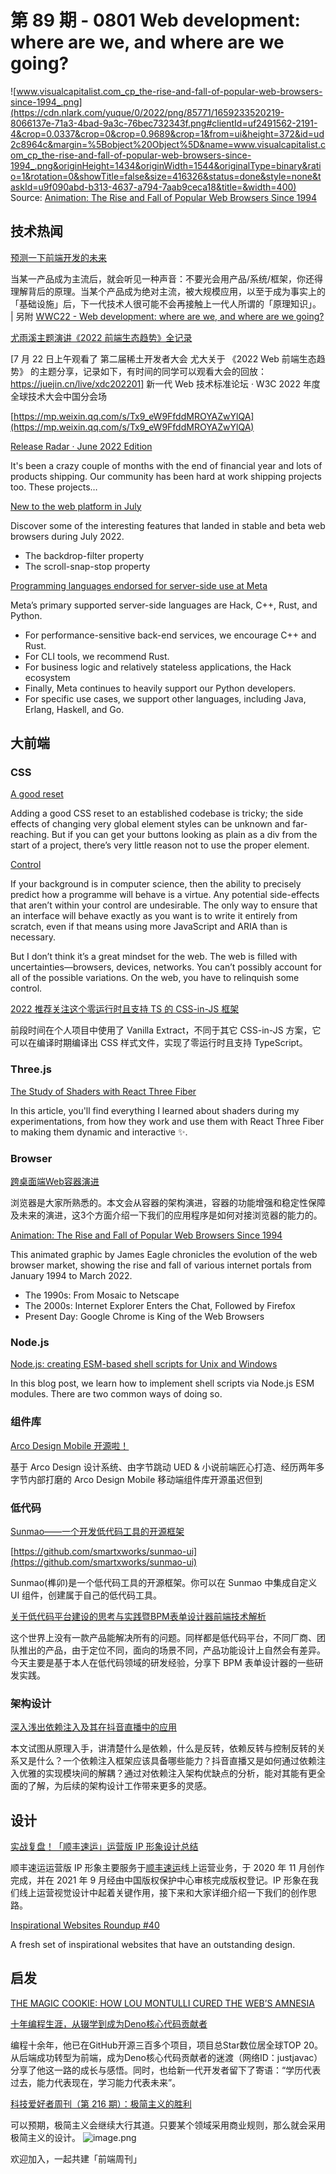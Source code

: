 # 第 89 期 - 0801 Web development: where are we, and where are we going?
![www.visualcapitalist.com_cp_the-rise-and-fall-of-popular-web-browsers-since-1994_.png](https://cdn.nlark.com/yuque/0/2022/png/85771/1659233520219-8066137e-71a3-4bad-9a3c-76bec732343f.png#clientId=uf2491562-2191-4&crop=0.0337&crop=0&crop=0.9689&crop=1&from=ui&height=372&id=ud2c8964c&margin=%5Bobject%20Object%5D&name=www.visualcapitalist.com_cp_the-rise-and-fall-of-popular-web-browsers-since-1994_.png&originHeight=1434&originWidth=1544&originalType=binary&ratio=1&rotation=0&showTitle=false&size=416326&status=done&style=none&taskId=u9f090abd-b313-4637-a794-7aab9ceca18&title=&width=400)
Source: [Animation: The Rise and Fall of Popular Web Browsers Since 1994](https://www.visualcapitalist.com/cp/the-rise-and-fall-of-popular-web-browsers-since-1994/)
## 技术热闻
[预测一下前端开发的未来](https://mp.weixin.qq.com/s/KH5vW6-jNnavaz6dg16F7g)

当某一产品成为主流后，就会听见一种声音：不要光会用产品/系统/框架，你还得理解背后的原理。当某个产品成为绝对主流，被大规模应用，以至于成为事实上的「基础设施」后，下一代技术人很可能不会再接触上一代人所谓的「原理知识」。 | 另附 [WWC22 - Web development: where are we, and where are we going?](https://www.youtube.com/watch?v=hWjT_OOBdOc)

[尤雨溪主题演讲《2022 前端生态趋势》全记录](https://mp.weixin.qq.com/s/Q3o0ryTs3g24s0Te1MFqRw)

[7 月 22 日上午观看了 第二届稀土开发者大会 尤大关于 《2022 Web 前端生态趋势》 的主题分享，记录如下，有时间的同学可以观看大会的回放：https://juejin.cn/live/xdc202201] 新一代 Web 技术标准论坛 · W3C 2022 年度全球技术大会中国分会场

[https://mp.weixin.qq.com/s/Tx9_eW9FfddMROYAZwYlQA](https://mp.weixin.qq.com/s/Tx9_eW9FfddMROYAZwYlQA)


[Release Radar · June 2022 Edition](https://github.blog/2022-07-27-release-radar-jun-2022/)

It's been a crazy couple of months with the end of financial year and lots of products shipping. Our community has been hard at work shipping projects too. These projects…

[New to the web platform in July](https://web.dev/web-platform-07-2022/)

Discover some of the interesting features that landed in stable and beta web browsers during July 2022.

- The backdrop-filter property
- The scroll-snap-stop property

[Programming languages endorsed for server-side use at Meta](https://engineering.fb.com/2022/07/27/developer-tools/programming-languages-endorsed-for-server-side-use-at-meta/)

Meta’s primary supported server-side languages are Hack, C++, Rust, and Python. 

- For performance-sensitive back-end services, we encourage C++ and Rust.
- For CLI tools, we recommend Rust.
- For business logic and relatively stateless applications, the Hack ecosystem
- Finally, Meta continues to heavily support our Python developers.
- For specific use cases, we support other languages, including Java, Erlang, Haskell, and Go. 

## 大前端
### CSS
[A good reset](https://www.trysmudford.com/blog/a-good-reset/)

Adding a good CSS reset to an established codebase is tricky; the side effects of changing very global element styles can be unknown and far-reaching. But if you can get your buttons looking as plain as a div from the start of a project, there’s very little reason not to use the proper element.

[Control](https://adactio.com/journal/19315)

If your background is in computer science, then the ability to precisely predict how a programme will behave is a virtue. Any potential side-effects that aren’t within your control are undesirable. The only way to ensure that an interface will behave exactly as you want is to write it entirely from scratch, even if that means using more JavaScript and ARIA than is necessary.

But I don’t think it’s a great mindset for the web. The web is filled with uncertainties—browsers, devices, networks. You can’t possibly account for all of the possible variations. On the web, you have to relinquish some control.

[2022 推荐关注这个零运行时且支持 TS 的 CSS-in-JS 框架](https://mp.weixin.qq.com/s/OpCQJaSbzqWEykAh_qGJfQ)

前段时间在个人项目中使用了 Vanilla Extract，不同于其它 CSS-in-JS 方案，它可以在编译时期编译出 CSS 样式文件，实现了零运行时且支持 TypeScript。

### Three.js
[The Study of Shaders with React Three Fiber](https://blog.maximeheckel.com/posts/the-study-of-shaders-with-react-three-fiber/)

In this article, you'll find everything I learned about shaders during my experimentations, from how they work and use them with React Three Fiber to making them dynamic and interactive ✨. 

### Browser
[跨桌面端Web容器演进](https://mp.weixin.qq.com/s/cAPAHzlChV-TjbAIj4YQ_Q)

浏览器是大家所熟悉的。本文会从容器的架构演进，容器的功能增强和稳定性保障及未来的演进，这3个方面介绍一下我们的应用程序是如何对接浏览器的能力的。

[Animation: The Rise and Fall of Popular Web Browsers Since 1994](https://www.visualcapitalist.com/cp/the-rise-and-fall-of-popular-web-browsers-since-1994/)

This animated graphic by James Eagle chronicles the evolution of the web browser market, showing the rise and fall of various internet portals from January 1994 to March 2022.

- The 1990s: From Mosaic to Netscape
- The 2000s: Internet Explorer Enters the Chat, Followed by Firefox
- Present Day: Google Chrome is King of the Web Browsers

### Node.js
[Node.js: creating ESM-based shell scripts for Unix and Windows](https://2ality.com/2022/07/nodejs-esm-shell-scripts.html)

In this blog post, we learn how to implement shell scripts via Node.js ESM modules. There are two common ways of doing so.

### 组件库
[Arco Design Mobile 开源啦！](https://mp.weixin.qq.com/s/uCjdK_GgX5_ElixplTkJqg)

基于 Arco Design 设计系统、由字节跳动 UED & 小说前端匠心打造、经历两年多字节内部打磨的 Arco Design Mobile 移动端组件库开源虽迟但到

### 低代码
[Sunmao——一个开发低代码工具的开源框架](https://juejin.cn/post/7122368174808367141)


[https://github.com/smartxworks/sunmao-ui](https://github.com/smartxworks/sunmao-ui)

Sunmao(榫卯)是一个低代码工具的开源框架。你可以在 Sunmao 中集成自定义 UI 组件，创建属于自己的低代码工具。

[关于低代码平台建设的思考与实践暨BPM表单设计器前端技术解析](https://mp.weixin.qq.com/s/hVoVdvt_sHUuVxvfSwgEVQ)

这个世界上没有一款产品能解决所有的问题。同样都是低代码平台，不同厂商、团队推出的产品，由于定位不同，面向的场景不同，产品功能设计上自然会有差异。今天主要是基于本人在低代码领域的研发经验，分享下 BPM 表单设计器的一些研发实践。

### 架构设计
[深入浅出依赖注入及其在抖音直播中的应用](https://mp.weixin.qq.com/s/Zp-OqCVVr9CbDv1Y1zWN-w)

本文试图从原理入手，讲清楚什么是依赖，什么是反转，依赖反转与控制反转的关系又是什么？一个依赖注入框架应该具备哪些能力？抖音直播又是如何通过依赖注入优雅的实现模块间的解耦？通过对依赖注入架构优缺点的分析，能对其能有更全面的了解，为后续的架构设计工作带来更多的灵感。

## 设计
[实战复盘！「顺丰速运」运营版 IP 形象设计总结](https://www.uisdc.com/sf-ip-design)

顺丰速运运营版 IP 形象主要服务于[顺丰速运](https://www.uisdc.com/topic/%e9%a1%ba%e4%b8%b0%e9%80%9f%e8%bf%90)线上运营业务，于 2020 年 11 月创作完成，并在 2021 年 9 月经由中国版权保护中心审核完成版权登记。IP 形象在我们线上运营视觉设计中起着关键作用，接下来和大家详细介绍一下我们的创作思路。

[Inspirational Websites Roundup #40](https://tympanus.net/codrops/2022/07/30/inspirational-websites-roundup-40/)

A fresh set of inspirational websites that have an outstanding design.

## 启发
[THE MAGIC COOKIE: HOW LOU MONTULLI CURED THE WEB’S AMNESIA](https://hiddenheroes.netguru.com/lou-montulli)


[十年编程生涯，从辍学到成为Deno核心代码贡献者](https://mp.weixin.qq.com/s/LcnSLU_5V6vl-UIZyfHyVg)

编程十余年，他已在GitHub开源三百多个项目，项目总Star数位居全球TOP 20。从后端成功转型为前端，成为Deno核心代码贡献者的迷渡（网络ID：justjavac）分享了他这一路的成长与感悟。同时，也给新一代开发者留下了寄语：“学历代表过去，能力代表现在，学习能力代表未来”。

[科技爱好者周刊（第 216 期）：极简主义的胜利](http://www.ruanyifeng.com/blog/2022/07/weekly-issue-216.html)

可以预期，极简主义会继续大行其道。只要某个领域采用商业规则，那么就会采用极简主义的设计。
![image.png](https://cdn.nlark.com/yuque/0/2020/png/85771/1605930034828-7fc81343-651f-4a15-8465-eebe5a23cf61.png#crop=0&crop=0&crop=1&crop=1&height=31&id=C5Hpa&margin=%5Bobject%20Object%5D&name=image.png&originHeight=90&originWidth=2186&originalType=binary&ratio=1&rotation=0&showTitle=false&size=14325&status=done&style=none&title=&width=746)


欢迎加入，一起共建「前端周刊」

